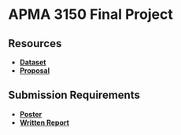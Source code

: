 # APMA 3150 Final Project

## Resources
- **[Dataset](https://www.kaggle.com/datasets/jamiewelsh2/nba-player-salaries-2022-23-season)**
- **[Proposal](https://docs.google.com/document/d/1LiCjSzI2ZoE-5o-3GrXoQDp4A3S6b0GjTD3FcrQyBCA/edit)**

## Submission Requirements
- **[Poster]()**
- **[Written Report]()**
